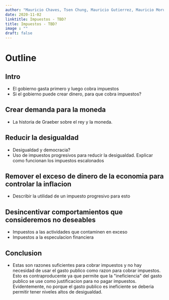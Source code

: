 ```yaml
---
author: "Mauricio Chaves, Tsen Chung, Mauricio Gutierrez, Mauricio Morua"
date: 2020-11-02
linktitle: Impuestos - TBD?
title: Impuestos - TBD?
image : ""
draft: false
---
```



# Outline

## Intro
- El gobierno gasta primero y luego cobra impuestos
- Si el gobierno puede crear dinero, para que cobra impuestos?

## Crear demanda para la moneda
- La historia de Graeber sobre el rey y la moneda.
 
## Reducir la desigualdad
- Desigualdad y democracia?
- Uso de impuestos progresivos para reducir la desigualdad. Explicar como funcionan los impuestos escalonados

## Remover el exceso de dinero de la economia para controlar la inflacion
- Describir la utilidad de un impuesto progresivo para esto

## Desincentivar comportamientos que consideremos no deseables
- Impuestos a las actividades que contaminen en exceso
- Impuestos a la especulacion financiera

## Conclusion
- Estas son razones suficientes para cobrar impuestos y no hay necesidad de usar el gasto publico como razon para cobrar impuestos. Esto es contraproducente ya que permite que la "ineficiencia" del gasto publico se use como justificacion para no pagar impuestos. Evidentemente, no porque el gasto publico es ineficiente se deberia permitir tener niveles altos de desigualdad.
